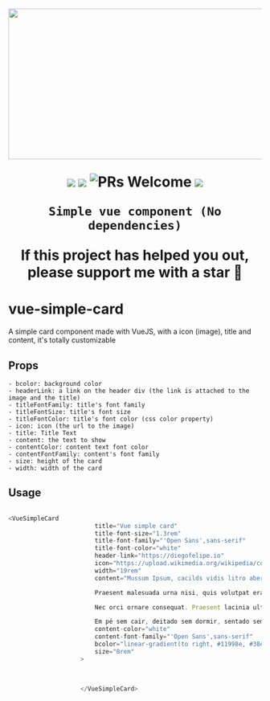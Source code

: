 <h1 align="center">

<p align="center">
  <img src="https://i.imgur.com/czovy76.png" height="300" width="600" />
</p>

<p align="center">
    <img src="https://img.shields.io/badge/vue-js-green">
    <img src="https://img.shields.io/badge/no%20dependencies-vanillajs-green">
    <img alt="PRs Welcome" src="https://img.shields.io/badge/PRs-welcome-green.svg" />
    <img src="https://img.shields.io/badge/license-MIT-green" />
</p>


    Simple vue component (No dependencies)

If this project has helped you out, please support me with a star 🌟

</h1>

# vue-simple-card

A simple card component made with VueJS, with a icon (image), title and content, it's totally customizable

## Props

```
- bcolor: background color
- headerLink: a link on the header div (the link is attached to the image and the title)
- titleFontFamily: title's font family
- titleFontSize: title's font size
- titleFontColor: title's font color (css color property)
- icon: icon (the url to the image)
- title: Title Text
- content: the text to show
- contentColor: content text font color
- contentFontFamily: content's font family
- size: height of the card
- width: width of the card
```

## Usage

```js

<VueSimpleCard 
                        title="Vue simple card" 
                        title-font-size="1.3rem" 
                        title-font-family="'Open Sans',sans-serif"
                        title-font-color="white"
                        header-link="https://diegofelipe.io" 
                        icon="https://upload.wikimedia.org/wikipedia/commons/f/f1/Vue.png" 
                        width="19rem"
                        content="Mussum Ipsum, cacilds vidis litro abertis. A ordem dos tratores não altera o pão duris. Viva Forevis aptent taciti sociosqu ad litora torquent. Tá deprimidis, eu conheço uma cachacis que pode alegrar sua vidis. Atirei o pau no gatis, per gatis num morreus.

                        Praesent malesuada urna nisi, quis volutpat erat hendrerit non. Nam vulputate dapibus. Sapien in monti palavris qui num significa nadis i pareci latim. Vehicula non. Ut sed ex eros. Vivamus sit amet nibh non tellus tristique interdum. Nullam volutpat risus nec leo commodo, ut interdum diam laoreet. Sed non consequat odio.

                        Nec orci ornare consequat. Praesent lacinia ultrices consectetur. Sed non ipsum felis. Casamentiss faiz malandris se pirulitá. Si u mundo tá muito paradis? Toma um mé que o mundo vai girarzis! Copo furadis é disculpa de bebadis, arcu quam euismod magna.

                        Em pé sem cair, deitado sem dormir, sentado sem cochilar e fazendo pose. Quem manda na minha terra sou euzis! Cevadis im ampola pa arma uma pindureta. Detraxit consequat et quo num tendi nada." 
                        content-color="white"
                        content-font-family="'Open Sans',sans-serif"
                        bcolor="linear-gradient(to right, #11998e, #38ef7d)"
                        size="8rem"
                    >
                   
                    
                        
                    </VueSimpleCard>
```
